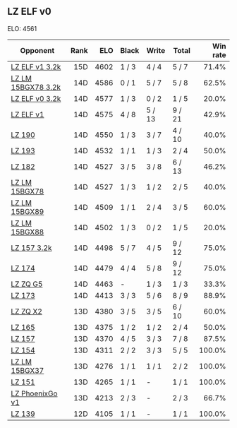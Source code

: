 ## LZ ELF v0 ##

ELO: 4561

Opponent | Rank | ELO | Black | Write | Total | Win rate
---------|-----:|----:|-------|-------|-------|-------:
[LZ ELF v1 3.2k](LZ%20ELF%20v1%203.2k.md) | 15D | 4602 | 1 / 3 | 4 / 4 | 5 / 7 | 71.4%
[LZ LM 15BGX78 3.2k](LZ%20LM%2015BGX78%203.2k.md) | 14D | 4586 | 0 / 1 | 5 / 7 | 5 / 8 | 62.5%
[LZ ELF v0 3.2k](LZ%20ELF%20v0%203.2k.md) | 14D | 4577 | 1 / 3 | 0 / 2 | 1 / 5 | 20.0%
[LZ ELF v1](LZ%20ELF%20v1.md) | 14D | 4575 | 4 / 8 | 5 / 13 | 9 / 21 | 42.9%
[LZ 190](LZ%20190.md) | 14D | 4550 | 1 / 3 | 3 / 7 | 4 / 10 | 40.0%
[LZ 193](LZ%20193.md) | 14D | 4532 | 1 / 1 | 1 / 3 | 2 / 4 | 50.0%
[LZ 182](LZ%20182.md) | 14D | 4527 | 3 / 5 | 3 / 8 | 6 / 13 | 46.2%
[LZ LM 15BGX78](LZ%20LM%2015BGX78.md) | 14D | 4527 | 1 / 3 | 1 / 2 | 2 / 5 | 40.0%
[LZ LM 15BGX89](LZ%20LM%2015BGX89.md) | 14D | 4509 | 1 / 1 | 2 / 4 | 3 / 5 | 60.0%
[LZ LM 15BGX88](LZ%20LM%2015BGX88.md) | 14D | 4502 | 1 / 3 | 0 / 2 | 1 / 5 | 20.0%
[LZ 157 3.2k](LZ%20157%203.2k.md) | 14D | 4498 | 5 / 7 | 4 / 5 | 9 / 12 | 75.0%
[LZ 174](LZ%20174.md) | 14D | 4479 | 4 / 4 | 5 / 8 | 9 / 12 | 75.0%
[LZ ZQ G5](LZ%20ZQ%20G5.md) | 14D | 4463 | - | 1 / 3 | 1 / 3 | 33.3%
[LZ 173](LZ%20173.md) | 14D | 4413 | 3 / 3 | 5 / 6 | 8 / 9 | 88.9%
[LZ ZQ X2](LZ%20ZQ%20X2.md) | 13D | 4380 | 3 / 5 | 3 / 5 | 6 / 10 | 60.0%
[LZ 165](LZ%20165.md) | 13D | 4375 | 1 / 2 | 1 / 2 | 2 / 4 | 50.0%
[LZ 157](LZ%20157.md) | 13D | 4370 | 4 / 5 | 3 / 3 | 7 / 8 | 87.5%
[LZ 154](LZ%20154.md) | 13D | 4311 | 2 / 2 | 3 / 3 | 5 / 5 | 100.0%
[LZ LM 15BGX37](LZ%20LM%2015BGX37.md) | 13D | 4276 | 1 / 1 | 1 / 1 | 2 / 2 | 100.0%
[LZ 151](LZ%20151.md) | 13D | 4265 | 1 / 1 | - | 1 / 1 | 100.0%
[LZ PhoenixGo v1](LZ%20PhoenixGo%20v1.md) | 13D | 4213 | 2 / 3 | - | 2 / 3 | 66.7%
[LZ 139](LZ%20139.md) | 12D | 4105 | 1 / 1 | - | 1 / 1 | 100.0%
